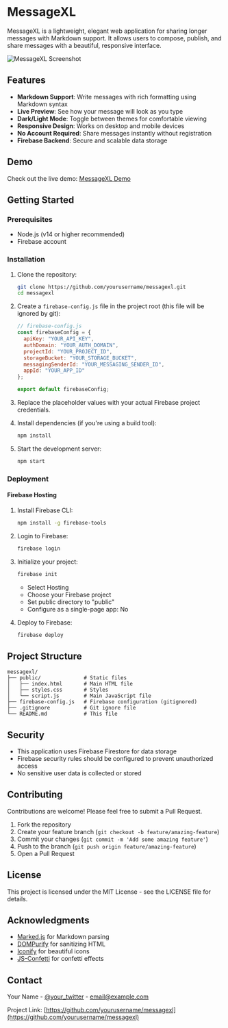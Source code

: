 # MessageXL

MessageXL is a lightweight, elegant web application for sharing longer messages with Markdown support. It allows users to compose, publish, and share messages with a beautiful, responsive interface.

![MessageXL Screenshot](screenshot.png)

## Features

- **Markdown Support**: Write messages with rich formatting using Markdown syntax
- **Live Preview**: See how your message will look as you type
- **Dark/Light Mode**: Toggle between themes for comfortable viewing
- **Responsive Design**: Works on desktop and mobile devices
- **No Account Required**: Share messages instantly without registration
- **Firebase Backend**: Secure and scalable data storage

## Demo

Check out the live demo: [MessageXL Demo](https://messagexl.web.app/)

## Getting Started

### Prerequisites

- Node.js (v14 or higher recommended)
- Firebase account

### Installation

1. Clone the repository:
   ```bash
   git clone https://github.com/yourusername/messagexl.git
   cd messagexl
   ```

2. Create a `firebase-config.js` file in the project root (this file will be ignored by git):
   ```javascript
   // firebase-config.js
   const firebaseConfig = {
     apiKey: "YOUR_API_KEY",
     authDomain: "YOUR_AUTH_DOMAIN",
     projectId: "YOUR_PROJECT_ID",
     storageBucket: "YOUR_STORAGE_BUCKET",
     messagingSenderId: "YOUR_MESSAGING_SENDER_ID",
     appId: "YOUR_APP_ID"
   };

   export default firebaseConfig;
   ```

3. Replace the placeholder values with your actual Firebase project credentials.

4. Install dependencies (if you're using a build tool):
   ```bash
   npm install
   ```

5. Start the development server:
   ```bash
   npm start
   ```

### Deployment

#### Firebase Hosting

1. Install Firebase CLI:
   ```bash
   npm install -g firebase-tools
   ```

2. Login to Firebase:
   ```bash
   firebase login
   ```

3. Initialize your project:
   ```bash
   firebase init
   ```
   - Select Hosting
   - Choose your Firebase project
   - Set public directory to "public"
   - Configure as a single-page app: No

4. Deploy to Firebase:
   ```bash
   firebase deploy
   ```

## Project Structure

```
messagexl/
├── public/              # Static files
│   ├── index.html       # Main HTML file
│   ├── styles.css       # Styles
│   └── script.js        # Main JavaScript file
├── firebase-config.js   # Firebase configuration (gitignored)
├── .gitignore           # Git ignore file
└── README.md            # This file
```

## Security

- This application uses Firebase Firestore for data storage
- Firebase security rules should be configured to prevent unauthorized access
- No sensitive user data is collected or stored

## Contributing

Contributions are welcome! Please feel free to submit a Pull Request.

1. Fork the repository
2. Create your feature branch (`git checkout -b feature/amazing-feature`)
3. Commit your changes (`git commit -m 'Add some amazing feature'`)
4. Push to the branch (`git push origin feature/amazing-feature`)
5. Open a Pull Request

## License

This project is licensed under the MIT License - see the LICENSE file for details.

## Acknowledgments

- [Marked.js](https://marked.js.org/) for Markdown parsing
- [DOMPurify](https://github.com/cure53/DOMPurify) for sanitizing HTML
- [Iconify](https://iconify.design/) for beautiful icons
- [JS-Confetti](https://github.com/loonywizard/js-confetti) for confetti effects

## Contact

Your Name - [@your_twitter](https://twitter.com/your_twitter) - email@example.com

Project Link: [https://github.com/yourusername/messagexl](https://github.com/yourusername/messagexl) 
